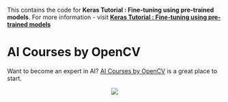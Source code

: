This contains the code for **Keras Tutorial : Fine-tuning using pre-trained
models**. For more information - visit
[**Keras Tutorial : Fine-tuning using pre-trained models**](https://www.learnopencv.com/keras-tutorial-fine-tuning-using-pre-trained-models/)

# AI Courses by OpenCV

Want to become an expert in AI?
[AI Courses by OpenCV](https://opencv.org/courses/) is a great place to start.

<a href="https://opencv.org/courses/">
<p align="center">
<img src="https://www.learnopencv.com/wp-content/uploads/2020/04/AI-Courses-By-OpenCV-Github.png">
</p>
</a>

